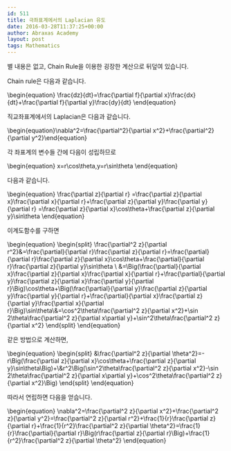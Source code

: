 ```yaml
---
id: 511
title: 극좌표계에서의 Laplacian 유도
date: 2016-03-28T11:37:25+00:00
author: Abraxas Academy
layout: post
tags: Mathematics
---
```

별 내용은 없고, Chain Rule을 이용한 굉장한 계산으로 뒤덮여 있습니다.

Chain rule은 다음과 같습니다.

 

 \begin{equation}
 \frac{dz}{dt}=\frac{\partial f}{\partial x}\frac{dx}{dt}+\frac{\partial f}{\partial y}\frac{dy}{dt}
 \end{equation}

직교좌표계에서의 Laplacian은 다음과 같습니다.

 

\begin{equation}\nabla^2=\frac{\partial^2}{\partial x^2}+\frac{\partial^2}{\partial y^2}\end{equation}

각 좌표계의 변수들 간에 다음이 성립하므로 

 \begin{equation}
 x=r\cos\theta,y=r\sin\theta
 \end{equation}

다음과 같습니다.

 

 

 \begin{equation}
 \frac{\partial z}{\partial r} =\frac{\partial z}{\partial x}\frac{\partial x}{\partial r}+\frac{\partial z}{\partial y}\frac{\partial y}{\partial r} =\frac{\partial z}{\partial x}\cos\theta+\frac{\partial z}{\partial y}\sin\theta
 \end{equation}

이계도함수를 구하면

 

 

 \begin{equation}
 \begin{split}
 \frac{\partial^2 z}{\partial r^2}&=\frac{\partial}{\partial r}\frac{\partial z}{\partial r}=\frac{\partial}{\partial r}\frac{\partial z}{\partial x}\cos\theta+\frac{\partial}{\partial r}\frac{\partial z}{\partial y}\sin\theta \\ &=\Big(\frac{\partial}{\partial x}\frac{\partial z}{\partial x}\frac{\partial x}{\partial r}+\frac{\partial}{\partial y}\frac{\partial z}{\partial x}\frac{\partial y}{\partial r}\Big)\cos\theta+\Big(\frac{\partial}{\partial y}\frac{\partial z}{\partial y}\frac{\partial y}{\partial r}+\frac{\partial}{\partial x}\frac{\partial z}{\partial y}\frac{\partial x}{\partial r}\Big)\sin\theta\\&=\cos^2\theta\frac{\partial^2 z}{\partial x^2}+\sin 2\theta\frac{\partial^2 z}{\partial x\partial y}+\sin^2\theta\frac{\partial^2 z}{\partial x^2}
 \end{split}
 \end{equation}

 

같은 방법으로 계산하면,

 

 

 

 \begin{equation}
 \begin{split}
 &\frac{\partial^2 z}{\partial \theta^2}=-r\Big(\frac{\partial z}{\partial x}\cos\theta+\frac{\partial z}{\partial y}\sin\theta\Big)+\\&r^2\Big(\sin^2\theta\frac{\partial^2 z}{\partial x^2}-\sin 2\theta\frac{\partial^2 z}{\partial x\partial y}+\cos^2\theta\frac{\partial^2 z}{\partial x^2}\Big)
 \end{split}
 \end{equation}

 

따라서 연립하면 다음을 얻습니다.

 

 

 

 \begin{equation}
 \nabla^2=\frac{\partial^2 z}{\partial x^2}+\frac{\partial^2 z}{\partial y^2}=\frac{\partial^2 z}{\partial r^2}+\frac{1}{r}\frac{\partial z}{\partial r}+\frac{1}{r^2}\frac{\partial^2 z}{\partial \theta^2}=\frac{1}{r}\frac{\partial}{\partial r}\Big(r\frac{\partial z}{\partial r}\Big)+\frac{1}{r^2}\frac{\partial^2 z}{\partial \theta^2}
 \end{equation}